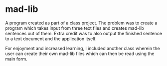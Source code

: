 # mad-lib
A program created as part of a class project. The problem was to create a program which takes input from three text files and creates mad-lib sentences out of them. Extra credit was  to also output the finished sentence to a text document and the application itself. 

For enjoyment and increased learning, I included another class wherein the user can create their own mad-lib files which can then be read using the main form. 

